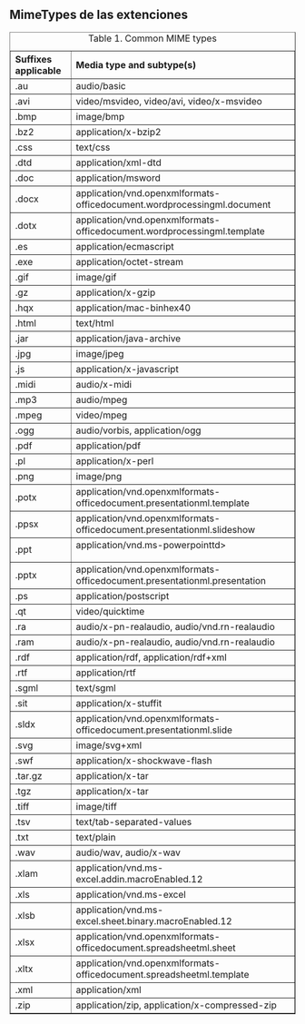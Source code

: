 ## MimeTypes de las extenciones

<table cellpadding="0" cellspacing="0" border="1">
<caption><span class="tablecap">Table 1. Common MIME types</span></caption>
<thead align="left">
<tr>
<th class="" id="d8727e47">Suffixes applicable</th>
<th class="" id="d8727e50">Media type and subtype(s)</th>
</tr>
</thead>
<tbody>
<tr>
<td class="" headers="d8727e47 d8727e50 ">.au</td>
<td class="" headers="d8727e47 d8727e50 ">audio/basic</td>
</tr>
<tr>
<td class="" headers="d8727e47 d8727e50 ">.avi</td>
<td class="" headers="d8727e47 d8727e50 ">video/msvideo, video/avi, video/x-msvideo</td>
</tr>
<tr>
<td class="" headers="d8727e47 d8727e50 ">.bmp</td>
<td class="" headers="d8727e47 d8727e50 ">image/bmp</td>
</tr>
<tr>
<td class="" headers="d8727e47 d8727e50 ">.bz2</td>
<td class="" headers="d8727e47 d8727e50 ">application/x-bzip2</td>
</tr>
<tr>
<td class="" headers="d8727e47 d8727e50 ">.css</td>
<td class="" headers="d8727e47 d8727e50 ">text/css</td>
</tr>
<tr>
<td class="" headers="d8727e47 d8727e50 ">.dtd</td>
<td class="" headers="d8727e47 d8727e50 ">application/xml-dtd</td>
</tr>
<tr>
<td class="" headers="d8727e47 d8727e50 ">.doc</td>
<td class="" headers="d8727e47 d8727e50 ">application/msword</td>
</tr>
<tr>
<td class="" headers="d8727e47 d8727e50 ">.docx</td>
<td class="" headers="d8727e47 d8727e50 ">application/vnd.openxmlformats-officedocument.wordprocessingml.document</td>
</tr>
<tr>
<td class="" headers="d8727e47 d8727e50 ">.dotx</td>
<td class="" headers="d8727e47 d8727e50 ">application/vnd.openxmlformats-officedocument.wordprocessingml.template</td>
</tr>
<tr>
<td class="" headers="d8727e47 d8727e50 ">.es</td>
<td class="" headers="d8727e47 d8727e50 ">application/ecmascript</td>
</tr>
<tr>
<td class="" headers="d8727e47 d8727e50 ">.exe</td>
<td class="" headers="d8727e47 d8727e50 ">application/octet-stream</td>
</tr>
<tr>
<td class="" headers="d8727e47 d8727e50 ">.gif</td>
<td class="" headers="d8727e47 d8727e50 ">image/gif</td>
</tr>
<tr>
<td class="" headers="d8727e47 d8727e50 ">.gz</td>
<td class="" headers="d8727e47 d8727e50 ">application/x-gzip</td>
</tr>
<tr>
<td class="" headers="d8727e47 d8727e50 ">.hqx</td>
<td class="" headers="d8727e47 d8727e50 ">application/mac-binhex40</td>
</tr>
<tr>
<td class="" headers="d8727e47 d8727e50 ">.html</td>
<td class="" headers="d8727e47 d8727e50 ">text/html</td>
</tr>
<tr>
<td class="" headers="d8727e47 d8727e50 ">.jar</td>
<td class="" headers="d8727e47 d8727e50 ">application/java-archive</td>
</tr>
<tr>
<td class="" headers="d8727e47 d8727e50 ">.jpg</td>
<td class="" headers="d8727e47 d8727e50 ">image/jpeg</td>
</tr>
<tr>
<td class="" headers="d8727e47 d8727e50 ">.js</td>
<td class="" headers="d8727e47 d8727e50 ">application/x-javascript</td>
</tr>
<tr>
<td class="" headers="d8727e47 d8727e50 ">.midi</td>
<td class="" headers="d8727e47 d8727e50 ">audio/x-midi</td>
</tr>
<tr>
<td class="" headers="d8727e47 d8727e50 ">.mp3</td>
<td class="" headers="d8727e47 d8727e50 ">audio/mpeg</td>
</tr>
<tr>
<td class="" headers="d8727e47 d8727e50 ">.mpeg</td>
<td class="" headers="d8727e47 d8727e50 ">video/mpeg</td>
</tr>
<tr>
<td class="" headers="d8727e47 d8727e50 ">.ogg</td>
<td class="" headers="d8727e47 d8727e50 ">audio/vorbis, application/ogg</td>
</tr>
<tr>
<td class="" headers="d8727e47 d8727e50 ">.pdf</td>
<td class="" headers="d8727e47 d8727e50 ">application/pdf</td>
</tr>
<tr>
<td class="" headers="d8727e47 d8727e50 ">.pl</td>
<td class="" headers="d8727e47 d8727e50 ">application/x-perl</td>
</tr>
<tr>
<td class="" headers="d8727e47 d8727e50 ">.png</td>
<td class="" headers="d8727e47 d8727e50 ">image/png</td>
</tr>
<tr>
<td class="" headers="d8727e47 d8727e50 ">.potx</td>
<td class="" headers="d8727e47 d8727e50 ">application/vnd.openxmlformats-officedocument.presentationml.template</td>
</tr>
<tr>
<td class="" headers="d8727e47 d8727e50 ">.ppsx</td>
<td class="" headers="d8727e47 d8727e50 ">application/vnd.openxmlformats-officedocument.presentationml.slideshow</td>
</tr>
<tr>
<td class="" headers="d8727e47 d8727e50 ">.ppt</td>
<td class="" headers="d8727e47 d8727e50 ">application/vnd.ms-powerpointtd&gt;<p></p>
</td>
</tr>
<tr>
<td class="" headers="d8727e47 d8727e50 ">.pptx</td>
<td class="" headers="d8727e47 d8727e50 ">application/vnd.openxmlformats-officedocument.presentationml.presentation</td>
</tr>
<tr>
<td class="" headers="d8727e47 d8727e50 ">.ps</td>
<td class="" headers="d8727e47 d8727e50 ">application/postscript</td>
</tr>
<tr>
<td class="" headers="d8727e47 d8727e50 ">.qt</td>
<td class="" headers="d8727e47 d8727e50 ">video/quicktime</td>
</tr>
<tr>
<td class="" headers="d8727e47 d8727e50 ">.ra</td>
<td class="" headers="d8727e47 d8727e50 ">audio/x-pn-realaudio, audio/vnd.rn-realaudio</td>
</tr>
<tr>
<td class="" headers="d8727e47 d8727e50 ">.ram</td>
<td class="" headers="d8727e47 d8727e50 ">audio/x-pn-realaudio, audio/vnd.rn-realaudio</td>
</tr>
<tr>
<td class="" headers="d8727e47 d8727e50 ">.rdf</td>
<td class="" headers="d8727e47 d8727e50 ">application/rdf, application/rdf+xml</td>
</tr>
<tr>
<td class="" headers="d8727e47 d8727e50 ">.rtf</td>
<td class="" headers="d8727e47 d8727e50 ">application/rtf</td>
</tr>
<tr>
<td class="" headers="d8727e47 d8727e50 ">.sgml</td>
<td class="" headers="d8727e47 d8727e50 ">text/sgml</td>
</tr>
<tr>
<td class="" headers="d8727e47 d8727e50 ">.sit</td>
<td class="" headers="d8727e47 d8727e50 ">application/x-stuffit</td>
</tr>
<tr>
<td class="" headers="d8727e47 d8727e50 ">.sldx</td>
<td class="" headers="d8727e47 d8727e50 ">application/vnd.openxmlformats-officedocument.presentationml.slide</td>
</tr>
<tr>
<td class="" headers="d8727e47 d8727e50 ">.svg</td>
<td class="" headers="d8727e47 d8727e50 ">image/svg+xml</td>
</tr>
<tr>
<td class="" headers="d8727e47 d8727e50 ">.swf</td>
<td class="" headers="d8727e47 d8727e50 ">application/x-shockwave-flash</td>
</tr>
<tr>
<td class="" headers="d8727e47 d8727e50 ">.tar.gz</td>
<td class="" headers="d8727e47 d8727e50 ">application/x-tar</td>
</tr>
<tr>
<td class="" headers="d8727e47 d8727e50 ">.tgz</td>
<td class="" headers="d8727e47 d8727e50 ">application/x-tar</td>
</tr>
<tr>
<td class="" headers="d8727e47 d8727e50 ">.tiff</td>
<td class="" headers="d8727e47 d8727e50 ">image/tiff</td>
</tr>
<tr>
<td class="" headers="d8727e47 d8727e50 ">.tsv</td>
<td class="" headers="d8727e47 d8727e50 ">text/tab-separated-values</td>
</tr>
<tr>
<td class="" headers="d8727e47 d8727e50 ">.txt</td>
<td class="" headers="d8727e47 d8727e50 ">text/plain</td>
</tr>
<tr>
<td class="" headers="d8727e47 d8727e50 ">.wav</td>
<td class="" headers="d8727e47 d8727e50 ">audio/wav, audio/x-wav</td>
</tr>
<tr>
<td class="" headers="d8727e47 d8727e50 ">.xlam</td>
<td class="" headers="d8727e47 d8727e50 ">application/vnd.ms-excel.addin.macroEnabled.12</td>
</tr>
<tr>
<td class="" headers="d8727e47 d8727e50 ">.xls</td>
<td class="" headers="d8727e47 d8727e50 ">application/vnd.ms-excel</td>
</tr>
<tr>
<td class="" headers="d8727e47 d8727e50 ">.xlsb</td>
<td class="" headers="d8727e47 d8727e50 ">application/vnd.ms-excel.sheet.binary.macroEnabled.12</td>
</tr>
<tr>
<td class="" headers="d8727e47 d8727e50 ">.xlsx</td>
<td class="" headers="d8727e47 d8727e50 ">application/vnd.openxmlformats-officedocument.spreadsheetml.sheet </td>
</tr>
<tr>
<td class="" headers="d8727e47 d8727e50 ">.xltx</td>
<td class="" headers="d8727e47 d8727e50 ">application/vnd.openxmlformats-officedocument.spreadsheetml.template </td>
</tr>
<tr>
<td class="" headers="d8727e47 d8727e50 ">.xml</td>
<td class="" headers="d8727e47 d8727e50 ">application/xml</td>
</tr>
<tr>
<td class="" headers="d8727e47 d8727e50 ">.zip</td>
<td class="" headers="d8727e47 d8727e50 ">application/zip, application/x-compressed-zip</td>
</tr>
</tbody>
</table>
